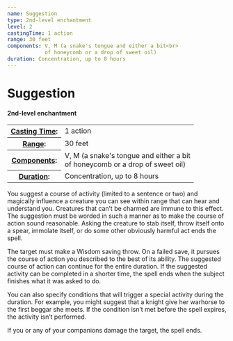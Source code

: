 ```yaml
---
name: Suggestion
type: 2nd-level enchantment
level: 2
castingTime: 1 action
range: 30 feet
components: V, M (a snake's tongue and either a bit<br>
			of honeycomb or a drop of sweet oil)
duration: Concentration, up to 8 hours
---
```


Suggestion
==========

#### 2nd-level enchantment

<table cellspacing="0" class="statBlock"><tbody><tr><th><a href="/srd/magicOverview/spellDescriptions.htm#level">Casting Time</a>:</th><td>1 action</td></tr><tr><th><a href="/srd/magicOverview/spellDescriptions.htm#components">Range</a>:</th><td>30 feet</td></tr><tr><th><a href="/srd/magicOverview/spellDescriptions.htm#range">Components</a>:</th><td>V, M (a snake's tongue and either a bit<br>of honeycomb or a drop of sweet oil)</td></tr><tr><th><a href="/srd/magicOverview/spellDescriptions.htm#effect">Duration</a>:</th><td>Concentration, up to 8 hours</td></tr></tbody></table>

You suggest a course of activity (limited to a sentence or two) and magically influence a creature you can see within range that can hear and understand you. Creatures that can’t be charmed are immune to this effect. The suggestion must be worded in such a manner as to make the course of action sound reasonable. Asking the creature to stab itself, throw itself onto a spear, immolate itself, or do some other obviously harmful act ends the spell.

The target must make a Wisdom saving throw. On a failed save, it pursues the course of action you described to the best of its ability. The suggested course of action can continue for the entire duration. If the suggested activity can be completed in a shorter time, the spell ends when the subject finishes what it was asked to do.

You can also specify conditions that will trigger a special activity during the duration. For example, you might suggest that a knight give her warhorse to the first beggar she meets. If the condition isn’t met before the spell expires, the activity isn’t performed.

If you or any of your companions damage the target, the spell ends.